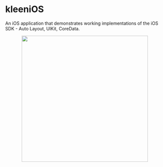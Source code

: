 # kleeniOS
An iOS application that demonstrates working implementations of the iOS SDK - Auto Layout, UIKit, CoreData.
<div align="center">
    <img src="/screenshot/Screenshot.png" width="400px"</img> 
</div>
